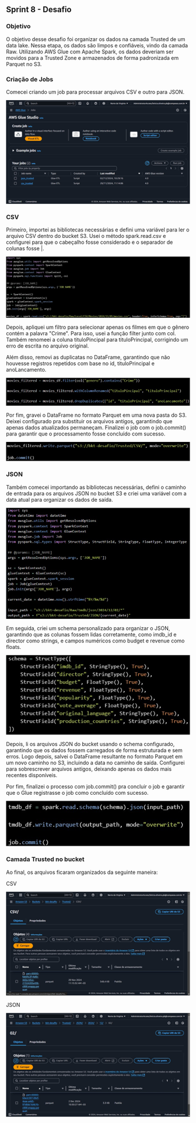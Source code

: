 ##   Sprint 8 - Desafio 


### Objetivo
O objetivo desse desafio foi organizar os dados na camada Trusted de um data lake. Nessa etapa, os dados são limpos e confiáveis, vindo da camada Raw. Utilizando AWS Glue com Apache Spark, os dados deveriam ser movidos para a Trusted Zone e armazenados de forma padronizada em Parquet no S3.


### Criação de Jobs
Comecei criando um job para processar arquivos CSV e outro para JSON.

![Clique aqui](../evidencias/glue_jobs.jpg)

### CSV
Primeiro, importei as bibliotecas necessárias e defini uma variável para ler o arquivo CSV dentro do bucket S3. Usei o método spark.read.csv e configurei para que o cabeçalho fosse considerado e o separador de colunas fosse |.

![Clique aqui](../evidencias/csv_import_df.jpg)

Depois, apliquei um filtro para selecionar apenas os filmes em que o gênero contém a palavra "Crime". Para isso, usei a função filter junto com col. Também renomeei a coluna tituloPincipal para tituloPrincipal, corrigindo um erro de escrita no arquivo original.

Além disso, removi as duplicatas no DataFrame, garantindo que não houvesse registros repetidos com base no id, tituloPrincipal e anoLancamento.

![Clique aqui](../evidencias/csv_limpeza.jpg)

Por fim, gravei o DataFrame no formato Parquet em uma nova pasta do S3. Deixei configurado pra substituir os arquivos antigos, garantindo que apenas dados atualizados permaneçam. Finalizei o job com o job.commit() para garantir que o processamento fosse concluído com sucesso.

![Clique aqui](../evidencias/csv_write_parquet.jpg)

### JSON
Também comecei importando as bibliotecas necessárias, defini o caminho de entrada para os arquivos JSON no bucket S3 e criei uma variável com a data atual para organizar os dados de saída.

![Clique aqui](../evidencias/json_import_df.jpg)

Em seguida, criei um schema personalizado para organizar o JSON, garantindo que as colunas fossem lidas corretamente, como imdb_id e director como strings, e campos numéricos como budget e revenue como floats.

![Clique aqui](../evidencias/json_schema.jpg)

Depois, li os arquivos JSON do bucket usando o schema configurado, garantindo que os dados fossem carregados de forma estruturada e sem erros. Logo depois, salvei o DataFrame resultante no formato Parquet em um novo caminho no S3, incluindo a data no caminho de saída. Configurei para sobrescrever arquivos antigos, deixando apenas os dados mais recentes disponíveis.

Por fim, finalizei o processo com job.commit() pra concluir o job e garantir que o Glue registrasse o job como concluído com sucesso.

![Clique aqui](../evidencias/json_write_parquet.jpg)

### Camada Trusted no bucket
Ao final, os arquivos ficaram organizados da seguinte maneira:

CSV

![Clique aqui](../evidencias/csv_bucket.jpg)

JSON

![Clique aqui](../evidencias/json_bucket.jpg)